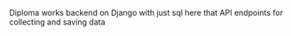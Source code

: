Diploma works backend on Django with just sql here that API endpoints for collecting and saving data 
